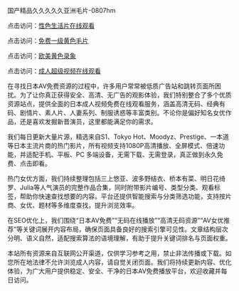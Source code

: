 国产精品久久久久久亚洲毛片-0807hm

点击访问：<a href="https://heiliaozj3tjd.pages.dev">性色生活片在线观看</a>

点击访问：<a href="https://gda-c7m.pages.dev/">免费一级黄色毛片</a>

点击访问：<a href="https://gfd-5xg.pages.dev/">欧美黄色录象</a>

点击访问：<a href="https://heiliaozj3tjd.pages.dev">成人超级视频在线观看</a>



在寻找日本AV免费资源的过程中，许多用户常常被低质广告站和跳转页面所困扰。为了让你真正获得安全、高清、无广告的观影体验，我们特别整合了多个优质资源站点，提供全面的日本成人视频免费在线观看服务，涵盖高清无码、经典有码、剧情片、素人片、人妻系列、制服诱惑等丰富类别。不论你是偏好知名女优作品，还是喜欢发掘新晋演员，这里都能满足你的需求。

我们每日更新大量片源，精选来自S1、Tokyo Hot、Moodyz、Prestige、一本道等日本主流片商的热门影片，所有视频支持1080P高清播放、全屏模式、倍速功能，并适配手机、平板、PC 多端设备，无需下载、无需登录，真正做到永久免费、点击即看。

热门女优方面，我们持续整理包括三上悠亚、波多野结衣、桥本有菜、明日花绮罗、Julia等人气演员的完整作品合集，同时附带影片编号、类型分类、观看标签，帮助你快速查找想要的内容。平台还提供智能搜索与分类筛选功能，支持按片商、女优、题材等多维度查找，提升浏览效率。

在SEO优化上，我们围绕“日本AV免费”“无码在线播放”“高清无码资源”“AV女优推荐”等关键词展开内容布局，确保页面具备良好的搜索引擎可见性。文章结构层次分明、语义自然，适配搜索算法的语境理解，有助于提升关键词排名与页面权重。

本站所有资源来自互联网公开渠道，仅供学习参考之用，禁止非法传播或下载。如您所在地法律不允许浏览成人内容，请自觉关闭页面。我们将持续更新内容、优化体验，为广大用户提供稳定、安全、干净的日本AV免费播放平台，欢迎收藏并每日访问。

<span style="display:none;">[Canonical link]( ）</span>
